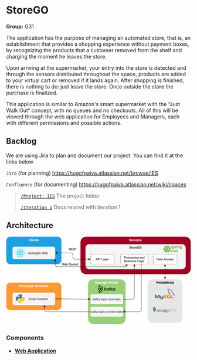 # StoreGO

**Group:** G31

The application has the purpose of managing an automated store, that is, an establishment that provides a shopping experience without payment boxes, by recognizing the products that a customer removed from the shelf and charging the moment he leaves the store.

Upon arriving at the supermarket, your entry into the store is detected and through the sensors distributed throughout the space, products are added to your virtual cart or removed if it lands again. After shopping is finished, there is nothing to do: just leave the store. Once outside the store the purchase is finalized.

This application is similar to Amazon's smart supermarket with the “Just Walk Out“ concept, with no queues and no checkouts.
All of this will be viewed through the web application for Employees and Managers, each with different permissions and possible actions.


## Backlog 
We are using Jira to plan and document our project. You can find it at the links below.

`Jira` (for planning) https://hugofpaiva.atlassian.net/browse/IES

`Confluence` (for documenting) https://hugofpaiva.atlassian.net/wiki/spaces

> [`/Project: IES`](https://hugofpaiva.atlassian.net/wiki/spaces/IES) The project folder
>
> [`/Iteration 1`](https://hugofpaiva.atlassian.net/wiki/spaces/I1/overview) Docs related with iteration 1 

## Architecture

![architecture](./reports/architecture.png)

### Components

- [**Web Application**](./projreact)